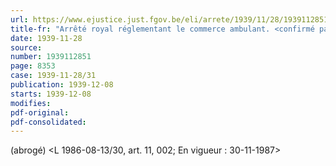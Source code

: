 ```yaml
---
url: https://www.ejustice.just.fgov.be/eli/arrete/1939/11/28/1939112851/justel
title-fr: "Arrêté royal réglementant le commerce ambulant. <confirmé par la loi du 16-06-1947>"
date: 1939-11-28
source:
number: 1939112851
page: 8353
case: 1939-11-28/31
publication: 1939-12-08
starts: 1939-12-08
modifies:
pdf-original:
pdf-consolidated:
---
```


(abrogé) <L 1986-08-13/30, art. 11, 002;  En vigueur :  30-11-1987>
